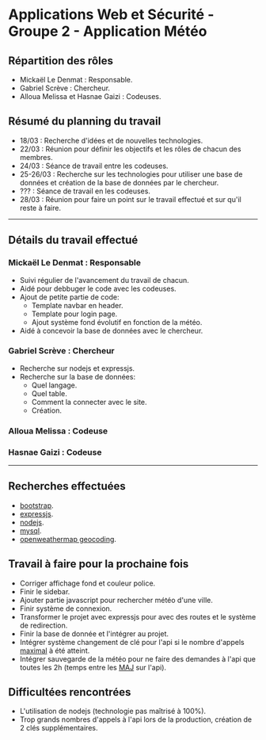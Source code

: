 # Applications Web et Sécurité - Groupe 2 - Application Météo

## Répartition des rôles
- Mickaël Le Denmat : Responsable.
- Gabriel Scrève : Chercheur.
- Alloua Melissa et Hasnae Gaizi : Codeuses.

## Résumé du planning du travail
- 18/03 : Recherche d'idées et de nouvelles technologies.
- 22/03 : Réunion pour définir les objectifs et les rôles de chacun des membres.
- 24/03 : Séance de travail entre les codeuses.
- 25-26/03 : Recherche sur les technologies pour utiliser une base de données et création de la base de données par le chercheur.
- ??? : Séance de travail en les codeuses.
- 28/03 : Réunion pour faire un point sur le travail effectué et sur qu'il reste à faire.

***

## Détails du travail effectué
### Mickaël Le Denmat : Responsable
- Suivi régulier de l'avancement du travail de chacun.
- Aidé pour debbuger le code avec les codeuses.
- Ajout de petite partie de code:
	- Template navbar en header.
	- Template pour login page.
	- Ajout système fond évolutif en fonction de la météo.
-  Aidé à concevoir la base de données avec le chercheur.

### Gabriel Scrève : Chercheur
- Recherche sur nodejs et expressjs.
- Recherche sur la base de données:
	- Quel langage.
	- Quel table.
	- Comment la connecter avec le site.
	- Création.

### Alloua Melissa : Codeuse

### Hasnae Gaizi : Codeuse

***

## Recherches effectuées
- [bootstrap](https://getbootstrap.com.).
- [expressjs](http://expressjs.com).
- [nodejs](https://nodejs.org/en/).
- [mysql](https://www.mysql.com/fr/).
- [openweathermap geocoding](https://openweathermap.org/api/geocoding-api).

## Travail à faire pour la prochaine fois
- Corriger affichage fond et couleur police.
- Finir le sidebar.
- Ajouter partie javascript pour rechercher météo d'une ville.
- Finir système de connexion.
- Transformer le projet avec expressjs pour avec des routes et le système de redirection.
- Finir la base de donnée et l'intégrer au projet.
- Intégrer système changement de clé pour l'api si le nombre d'appels[ maximal](https://openweathermap.org/full-price#current) à été atteint.
- Intégrer sauvegarde de la météo pour ne faire des demandes à l'api que toutes les 2h (temps entre les [MAJ](https://openweathermap.org/full-price#current) sur l'api).

## Difficultées rencontrées
- L'utilisation de nodejs (technologie pas maîtrisé à 100%).
- Trop grands nombres d'appels à l'api lors de la production, création de 2 clés supplémentaires.
